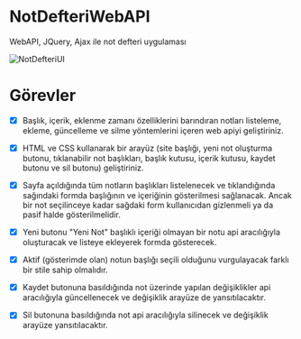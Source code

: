 # NotDefteriWebAPI
WebAPI, JQuery, Ajax ile not defteri uygulaması

![NotDefteriUI](https://user-images.githubusercontent.com/17917793/173163612-9754dcda-d2cf-494a-9d28-ee4d24b93707.jpg)

# Görevler

- [x] Başlık, içerik, eklenme zamanı özelliklerini barındıran notları listeleme, ekleme, güncelleme ve silme yöntemlerini içeren web apiyi geliştiriniz.
- [x] HTML ve CSS kullanarak bir arayüz (site başlığı, yeni not oluşturma butonu, tıklanabilir not başlıkları, başlık kutusu, içerik kutusu, kaydet butonu ve sil butonu) geliştiriniz.
- [x] Sayfa açıldığında tüm notların başlıkları listelenecek ve tıklandığında sağındaki formda başlığının ve içeriğinin gösterilmesi sağlanacak. Ancak bir not seçilinceye kadar sağdaki form kullanıcıdan gizlenmeli ya da pasif halde gösterilmelidir.
- [x] Yeni butonu "Yeni Not" başlıklı içeriği olmayan bir notu api aracılığıyla oluşturacak ve listeye ekleyerek formda gösterecek.
- [x] Aktif (gösterimde olan) notun başlığı seçili olduğunu vurgulayacak farklı bir stile sahip olmalıdır.
- [x] Kaydet butonuna basıldığında not üzerinde yapılan değişiklikler api aracılığıyla güncellenecek ve değişiklik arayüze de yansıtılacaktır.
- [x] Sil butonuna basıldığında not api aracılığıyla silinecek ve değişiklik arayüze yansıtılacaktır.

